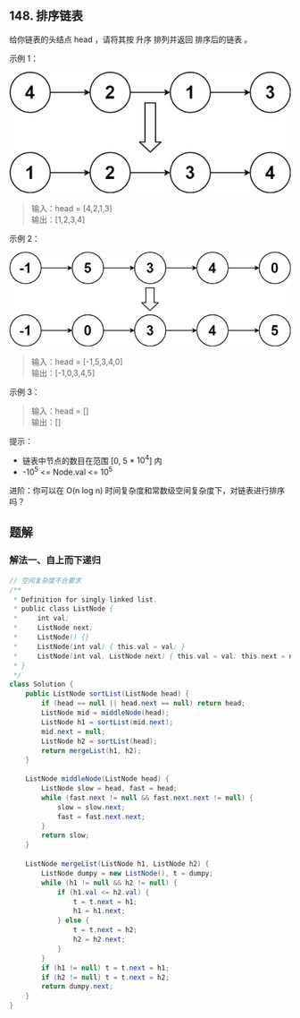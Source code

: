 ## 148. 排序链表

给你链表的头结点 head ，请将其按 升序 排列并返回 排序后的链表 。

 

示例 1：

![s1](./figs/sort_list_1.jpg)

>输入：head = [4,2,1,3]  
>输出：[1,2,3,4]  


示例 2：

![s2](./figs/sort_list_2.jpg)

>输入：head = [-1,5,3,4,0]  
>输出：[-1,0,3,4,5]  


示例 3：

>输入：head = []  
>输出：[]  
 

提示：

- 链表中节点的数目在范围 [0, 5 * $10^4$] 内
- -$10^5$ <= Node.val <= $10^5$
 

进阶：你可以在 O(n log n) 时间复杂度和常数级空间复杂度下，对链表进行排序吗？


## 题解

### 解法一、自上而下递归

```java
// 空间复杂度不合要求
/**
 * Definition for singly-linked list.
 * public class ListNode {
 *     int val;
 *     ListNode next;
 *     ListNode() {}
 *     ListNode(int val) { this.val = val; }
 *     ListNode(int val, ListNode next) { this.val = val; this.next = next; }
 * }
 */
class Solution {
    public ListNode sortList(ListNode head) {
        if (head == null || head.next == null) return head;
        ListNode mid = middleNode(head);
        ListNode h1 = sortList(mid.next);
        mid.next = null;
        ListNode h2 = sortList(head);
        return mergeList(h1, h2);
    }

    ListNode middleNode(ListNode head) {
        ListNode slow = head, fast = head;
        while (fast.next != null && fast.next.next != null) {
            slow = slow.next;
            fast = fast.next.next;
        }
        return slow;
    }

    ListNode mergeList(ListNode h1, ListNode h2) {
        ListNode dumpy = new ListNode(), t = dumpy;
        while (h1 != null && h2 != null) {
            if (h1.val <= h2.val) {
                t = t.next = h1;
                h1 = h1.next;
            } else {
                t = t.next = h2;
                h2 = h2.next;
            }
        }
        if (h1 != null) t = t.next = h1;
        if (h2 != null) t = t.next = h2;
        return dumpy.next;
    }
}
```